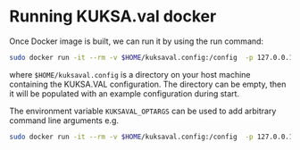 # Running KUKSA.val docker

Once Docker image is built, we can run it by using the  run command:

```bash
sudo docker run -it --rm -v $HOME/kuksaval.config:/config  -p 127.0.0.1:8090:8090 -e LOG_LEVEL=ALL amd64/kuksa-val:0.1.1
```
where `$HOME/kuksaval.config` is a directory on your host machine containing the KUKSA.VAL configuration. The directory can be empty, then it will be populated with an example configuration during start.

The environment variable `KUKSAVAL_OPTARGS` can be used to add arbitrary command line arguments e.g.

```bash
sudo docker run -it --rm -v $HOME/kuksaval.config:/config  -p 127.0.0.1:8090:8090 -e LOG_LEVEL=ALL -e KUKSAVAL_OPTARGS="--insecure" amd64/kuksa-val:0.1.1

```
